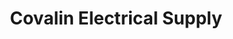 ---
title: "Covalin Electrical Supply"
url: /sudbury/covalin-electrical-supply/
shop: Elektrisch
---